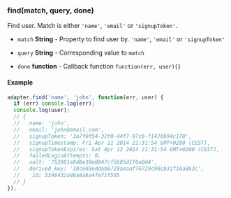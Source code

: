 
### find(match, query, done)

Find user. Match is either `'name'`, `'email'` or `'signupToken'`.


- `match` **String** - Property to find user by. <code>'name'</code>, <code>'email'</code> or <code>'signupToken'</code>

- `query` **String** - Corresponding value to <code>match</code>

- `done` **function** - Callback function <code>function(err, user){}</code>





#### Example


```javascript
adapter.find('name', 'john', function(err, user) {
  if (err) console.log(err);
  console.log(user);
  // {
  //   name: 'john',
  //   email: 'john@email.com',
  //   signupToken: '3a7f0f54-32f0-44f7-97c6-f1470b94c170',
  //   signupTimestamp: Fri Apr 11 2014 21:31:54 GMT+0200 (CEST),
  //   signupTokenExpires: Sat Apr 12 2014 21:31:54 GMT+0200 (CEST),
  //   failedLoginAttempts: 0,
  //   salt: '753981e8d8e30e8047cf5685d1f0a0d4',
  //   derived_key: '18ce03eddab6729aeaaf76729c90cb31f16a863c',
  //   _id: 5348432a98a8a6a4fef1f595
  // }
});
```


